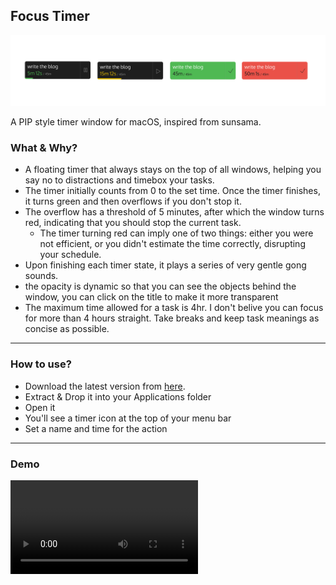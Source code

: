 ## Focus Timer

![ss.png](ss.png)

A PIP style timer window for macOS, inspired from sunsama.

### What & Why? 
- A floating timer that always stays on the top of all windows, helping you say no to distractions and timebox your tasks.
- The timer initially counts from 0 to the set time. Once the timer finishes, it turns green and then overflows if you don't stop it.
- The overflow has a threshold of 5 minutes, after which the window turns red, indicating that you should stop the current task.
  - The timer turning red can imply one of two things: either you were not efficient, or you didn't estimate the time correctly, disrupting your schedule.
- Upon finishing each timer state, it plays a series of very gentle gong sounds.
- the opacity is dynamic so that you can see the objects behind the window, you can click on the title to make it more transparent
- The maximum time allowed for a task is 4hr. I don't belive you can focus for more than 4 hours straight. Take breaks and keep task meanings as concise as possible. 

---

### How to use? 

- Download the latest version from [here](https://github.com/4shutosh/FocusTimer/releases/download/v1.0/FloatingTimer.v1.zip). 
- Extract & Drop it into your Applications folder
- Open it
- You'll see a timer icon at the top of your menu bar
- Set a name and time for the action

--- 

### Demo
![video](https://github.com/4shutosh/FocusTimer/raw/refs/heads/main/demo.mp4)